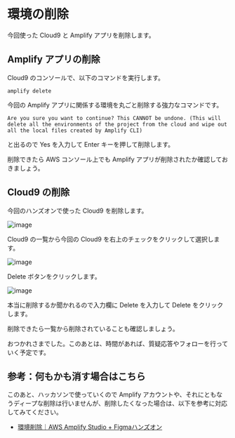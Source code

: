 # 環境の削除

今回使った Cloud9 と Amplify アプリを削除します。

## Amplify アプリの削除

Cloud9 のコンソールで、以下のコマンドを実行します。

```
amplify delete
```

今回の Amplify アプリに関係する環境を丸ごと削除する強力なコマンドです。

```
Are you sure you want to continue? This CANNOT be undone. (This will delete all the environments of the project from the cloud and wipe out all the local files created by Amplify CLI)
```

と出るので Yes を入力して Enter キーを押して削除します。

削除できたら AWS コンソール上でも Amplify アプリが削除されたか確認しておきましょう。

## Cloud9 の削除

今回のハンズオンで使った Cloud9 を削除します。

![image](https://i.gyazo.com/3094017a352f16f501f13f965bcd809a.png)

Cloud9 の一覧から今回の Cloud9 を右上のチェックをクリックして選択します。

![image](https://i.gyazo.com/763344a661856dd564a2baf9cd9b6dc8.png)

Delete ボタンをクリックします。

![image](https://i.gyazo.com/c1d11588dafdb006ca6c8cc8a78aa2ba.png)

本当に削除するか聞かれるので入力欄に Delete を入力して Delete をクリックします。

削除できたら一覧から削除されていることも確認しましょう。

おつかれさまでした。このあとは、時間があれば、質疑応答やフォローを行っていく予定です。

## 参考：何もかも消す場合はこちら

このあと、ハッカソンで使っていくので Amplify アカウントや、それにともなうディープな削除は行いませんが、削除したくなった場合は、以下を参考に対応してみてください。

- [環境削除｜AWS Amplify Studio + Figmaハンズオン](https://zenn.dev/shigeru_oda/books/521fa5a5a9c558c6275d/viewer/delete)